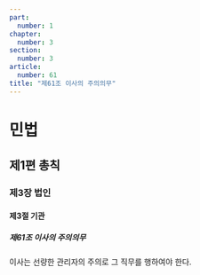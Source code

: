 ```yaml
---
part:
  number: 1
chapter:
  number: 3
section:
  number: 3
article:
  number: 61
title: "제61조 이사의 주의의무"
---
```

# 민법

## 제1편 총칙

### 제3장 법인

#### 제3절 기관

##### 제61조 이사의 주의의무

이사는 선량한 관리자의 주의로 그 직무를 행하여야 한다.
